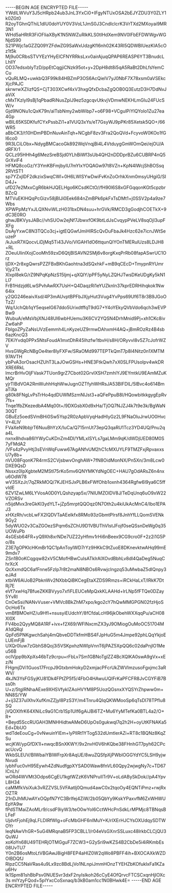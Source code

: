 -----BEGIN AGE ENCRYPTED FILE-----
YWdlLWVuY3J5cHRpb24ub3JnL3YxCi0+IFgyNTUxOSA2bEJYZDU3Y0ZLY1k0ZGt0
R2oyTGhnQThiL1dIU0doYUY0V3VoL1JmS0J3CndIclcrK3VrTXd2MXoyai9MR3N1
WHd5aHRtR3FiOFliaXByK1N5NWZuRlkKLS0tIHdXem9NV0lFbEFDWWgvWGNjdS90
S21PWjc1aGZZQ09YZFdwZG9SaWxUdzgKfl6nh02K43RI5QDWBIUezKIA5cOz1t5k
Mj9u0CRbsSTVYEzYHyElCFNYRRksLxv0airAjuqQPAP6REASP6YT3BnudcLLhllY
OD37edsxblyTzD/ppEtCqgjiCNzk95ot+y+2DpH8dt8i5qA5RaBt2DhLfsYemCCu
vQuRLMQ+uwkbQ3F99k84HBZmP3OS6AcQielV7yJ0NbF7X78xsm0aVSEkcXjcPAJC
skrwrwXZIizfQS+CjT303XCwf4xV3hxgQfxDcbaZgQOB0Q3EutzD3H7DdNvJaViX
cMxTKzlyl9sBj1qPbadRiNusZplJ9ez5zgcqvUtkvjVDmwNEKHLmGlu24FUcSW/v
Gjd9NONu1cQxK79n/alTsbNmy2wbWibp7+o6F98+VCgulPiYlQYolo1Zu27ea4Gp
wBlL65KSDKfufCYxPssbZi1+a1VUQ3xYs/eT7GsyWJ9pPKr85Xetsk5QO+/66WR5
aBbCK3/t10HDmPBDnNuvAinTqh+NCgbF8zv3Fra2QoQVd+FcyvoW0KOo1fGI6co0
9R3LCiLObx+NdygBMCacoGk892WqVnqjBi4L4VtduygGmWOmQei/ejOU/AdRFXr1
QCLz95HHh4g6MezSreBSjd0YLhBiWf3sUb4QH2nDDDprBZu6CUBRP4nQ5GrXviF4
HFMQ8coGz/Y3YmKBFmjbyIU7mYIxYOQAGw97t8VZn+KpN4lWcjShBOSsq2RVtST1
sp7YZxjlDF2dkzixSwqCWl+0H6LWlSYwDwiFvKnZoOrhkXnm0msyUHgiG/SID4J+
ufD27e2MxxCgR6bkHJQELHgo6KCsdKCtO//fH90l6S8xGFGqqonKGt5cpzbrBZcQ
MTVuEKIHQqPcGizv58jBIJi0Eek684nZmBPk6pkFxTsDMt1+j0SSV2p4a9ze7Wbs
XPWPpMzYxJLQXNviWLzH031bxDN4suu+hrGVk/RMCD3gGodjhCOETkX+9dC3E0RO
ghwJBKVysJABc//vhSUOw2ejNf7JbwxfOK9btLdJsCvqypPVeLV8sqOjI3upFXFg
DsAyYxwC8N3TQCo3cj+igtEQGwfJmiHlRScQvDuFbaJk4Hzc62e7icnJWtSeuzeP
/kJuxR7XQocvLiDjMq5Ti43JVo/VlGAH1dO6ttqunQIYOnTMERulUzs8LDJH8+RL
ZOeuUlinlXojCooMh59zxD6QtjBISAVN2SMj6v8orgKxqPrRb08fapASwrUC1Orz
ljDX+2r8xgQwrsPZZFBxBKhGaohtna3dSQxhkF+mB9qCEcD+TmypnRYUmrVjy2Tx
XIxpI8ekG/rZ9NPqKpNzS15ljmj+qXQIY/pPF5yNyLZQHJTwsDKeUDgKy5kN1Ll7
FrB1Hdzjd6LwSPvhAwRX7UsH+Q4DaqzRi1eYUZknIn37kprEDRHihqkok1Nw64ix
y2QG246eaivXsd/4P3mAUvptBPFbJXjyHut3Vug4YvPps69Uf6T8r3B9JGoOTzZ/
Wq/UchQb1qY5eqseIG67ddo5UrixdtffqT9dG7+Y4oYEkyQVbVdo6qch3wEVPBw9
WubuA/eMsVbjXNJ48UI6wbHUemu3K6CV2YQSN4DrhMnid9Pj+xh1CKc8ivZw6ahP
FblgoZPyZaNsUVzEemmh4LnKyzeUZ9rmwDAhxmH4AQ+jBmROzRz4B4sb6azKncQ3
7EKiYvdq0PPx5NtsFoudA1mxtDhR45Ihzfw1tbvH/s8H/ORyvvI8v5Z7cJofrWZV
HvsGWgRcNBgOe4ter8lyFXFw/SRaOMd997TEPTkQmT7p8I4Nitz0n1XMTM97AVTH
ybPvA3orOsacHZUhT3LaJOwGSHs+HNE3FtkQwh7xX0SLFPUsoIpv4wkDRXRE6RkL
lmcrBrHvOljFVask7TUon9grZ7Cbot02GrvIXSH7zmhlYJ9EYmtkU9EAmMZuKMQr
yjrTIBdVOA2RmWuhhHqhWwJugnOZTfyhWHRsJA53BlFDlL/5lBvc4o614BmaTiXa
g80k8FNgLvPsTrHo4qdDUWMSzmNlJst3+aQFePpuB8l/HQowbitkkgygEpRv7fs+
Tnqe1fbZKezedbA4Mq00t+/9DXGsbX0d9xHa/TjOQ7NJZJ4k7t9e3k/BgWaN30QT
GBuEz5oedSVmBHi0Sw5Ysp2R0zApbVyqHadHlyGz2L9FNaOluJrwUO0HvcV+4LlV
FVaXeN9bbjrT6NuuBhYzX/IuCa/Q715rnUt73epQ3qaRU1Tcz3YD4UQ/Pnu2qa4L
nxnx8hdva86IYWyCuKDnZm4Dl/YMLxISYLs7gaLMm9qK/dWDjUED80M0S7yFMdA2
/VFs4zPvyHtj3sEVnWqFuww67AgANfvUM2hC1cMXUYLF9TMZFxjRpvaxxsU7y8b+
nVU08FqonK7R4rmS2CVjsbwvOnghAW+7fN8OidMonNX/Pn5Xn/3m8Lcw0DXE9QsD
Nssxz0IpXgbteM2MStI75rKo5mv6QNYMKYdNgOEC+HAU7gOdARsZ6n4nxu6OdW78
wV35XzJr/7qZRkMOQ/7KJEHSJxPLB6xFWfOhb1oxnh4364Rgfw6I9ya6C5ffvldE
6ZV1ZwLM6LYVosA0D0YLQshzyap5x/7NIUMZOlDV8J/TeDqUnq6uO9xW22VZORSv
n5ijdMvx3reGkKI3ydYLT+jZp5mrptQQOqz0N7Oth2u4kiUkAcMnC4/Ibo1EPAJ3
xHXzRh/vcbLwFX2lQDVTaAEelkfx8RMo93zGbmtPlrsf8JnhYfLLQomSVENk9Gy2
5dyWUO2v3CaZGOezSPqm6sZChU9D1VBUThVIstJFojf0seQSsnDeWg0q35UOWuPb
4sGEsb64FR+yQ9Xh8xrNDe7UZ22yHfmv1rHi6nBeex9CG9cro0F+2z2i1G5Po/8s
Z3E7gOPKlcHKmBr1QC1pAnToylWD7rYz9HKkC9tZuoE8DKnevktwAHq99mE9mdv7
ZSn1B0oKCqgqw82xV5CMofHBwCuIsATkIrAlXOvdBbhLv8dI4QaDeg5NuqChrXcX
QcXxmdQC6afFnne5FzIp7r8t2maN8NBOs6Rvwjclngzq53uMwbaZ5dIQnpy3eJAd
xtbiW6AlJoB2PbknWv2NXbbQiBKCegEtaXZDS9Rmzs+iRCkHaLxT/IRkK7DtRj7E
eVf7xwHq7BfueZKKBVyyo7xfiFLEUCeMpQxkKLAAHd+lrLNp5fFTQe0DZay5YvRI
CnOeSsi/NANvVuser+VMVc8BkZhM7xpo/kgo2cY7hQwMMGPGN02fzHjoSOcHo6Tx
vmBfBMOeHZ/u9HfI+nsusyiEUdchY/8fCfdaLcH96jkObehWXXqqPu/aCH08Xl0X
FV4bo2QyyMQ8A1RF+ivx+f2X69/WFlNxcmZX3yJ9OMiogOuMoOC51704MA1dQRqI
QpFd5PNKgwchSahj4mQbveDDTkfmHBS4FJpHuG5m4Jmpe92phLQqYkjoELUEmFjB
UXQr0Iuw7zGbhS8Qoj3i5VSKpxhzNWlpVnnT6jPAZ5XpQQ6c02daPnjlO1Meu56B
ocIVjpp9bXpXs46bTz9crpu+rFbLv7Sm1GBNoTglZZ4BcXQlKA0swA9gVx+xEz/N
FHgmjDVi1Guos17FrcpJ9GtxbmHokyD2xmjacPFcrUkZWVlmzusoFgxjmc3aRWV/
4kJN3YsFGSyjKU81Dk4FPtZP5f5/4FbO4HAwuUQIFrKaPFCFR8JvCGYFiB7Bss0h
U+z/5tglRNhaAExe9XHSVfykIZAoHVYM8P5UozQGsnxXYQSYrZhpww0m+NN8S/YW
J+ij3Z37ulXhvXufKmZZjyI8PzS3Y/m4Tnru4QIqQKWMooSp6qTsDI78TPflu8SQ
jVQOXlfrK64XNiLc9aG1Crb1Sp1Ulf6gAiJBi6TZ+Mu6YyMTefKa0BTL4a2/O+R+
+Beyd5SccRUGAH3MNHHidtwAMeD6UpOs0gukwql7q2h2H+oyUtKFNAKa5Ed+DbUO
wdTdeEouCg+0vNwuinYlEm+lyPllRt1YTog532dUmtlerAZi+RT8c1BQNz8KqZSu
wcjKW/ypGfDX1I+nwqcBSnXKWY/9x2nvH0V6hKQbe38FHnhGT7pyh62CPcacUcvQ
WkbSLEUV/BlWbaiYBlWFrpXr8AqUE/8wuZQSfpXjPWbIOGGYdYC5LSH9yjwNvudi
iybhFuc0vH95Eywh4ZdNudfgpXYSAD0Waw8fnVL60Qpy2wjwgNy7c+TD67ICnLh/
wORd4WVMt3Odps6CgEU1kgtWZzK6VNPruIITr9V+oLdABySkDok//pA4YpvL8H34
caMMfkVsiXuk3vRZZVSL5VFAatIj0Qmud4awC0x2tqoOy4EQNTiPmz+rwjRxOZTR
21nDJhMUwAYxOQpfN7YC3BrIfej4ZiW/2b05QbYy9KskYPaxvfM6ZxWHWUEpYA9w
fPdSTMaiZAoMLr9/csdF9iyW3/teO0wYoI6CctWHcPnSdkLrMPMjc8TBNqsBLFeF
UjdvtFjohEj9qLFLDIRfWlg+oFcMbGHF6nIMuY+K/rIXErHJCYsOXUdqySDTWOYr
IeqNAwVhGR+5uG4MRqnaB5FP3CBLL1/r04eVsGXnrSSLuxc48lrkbCLCjQU3QuWJ
xoKoYn68U49TEHRjOTMGguF7ZCW3+G2ySri9wKZS4B2CbDe5i4iRKmbEs08UvTU7
Y0n2B6osMtoLtVBGAwJ8igH8FEP4aHIZ0W2qWo8PBFF4ih+BXOCAXkWZDOIBDQfJ
RIpzCC5NaVRas4u9Lx9zc8BdLjVo1NLnpiJmmHOnzTYEHZbKOfukIxFa1KZau6Hv
Ik1Spm81shBbPsv0NUESvr3dxF2nyIslkoh26cCyE4OfQrvcFTCSCxqnHjIOXc3s
mlYzyFQod+5pIYxcCoSxnaq/b3kB0am1cc1N0BHwk4E=
-----END AGE ENCRYPTED FILE-----
